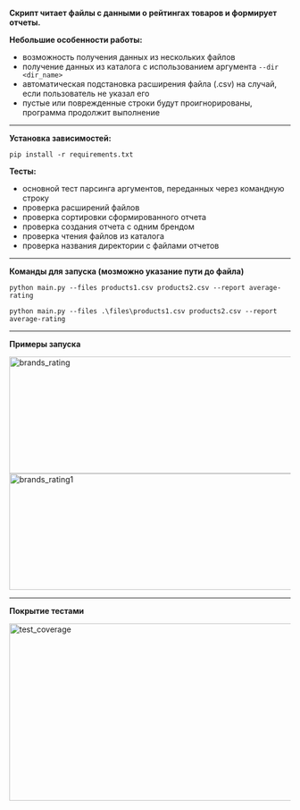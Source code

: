 **Скрипт читает файлы с данными о рейтингах товаров и формирует отчеты.**

**Небольшие особенности работы:**

- возможность получения данных из нескольких файлов
- получение данных из каталога с использованием аргумента `--dir <dir_name>`
- автоматическая подстановка расширения файла (.csv) на случай, если пользователь не указал его
- пустые или поврежденные строки будут проигнорированы, программа продолжит выполнение

---

**Установка зависимостей:**

`pip install -r requirements.txt`

**Тесты:**

- основной тест парсинга аргументов, переданных через командную строку
- проверка расширений файлов
- проверка сортировки сформированного отчета
- проверка создания отчета с одним брендом
- проверка чтения файлов из каталога
- проверка названия директории с файлами отчетов

---

**Команды для запуска (мозможно указание пути до файла)**

`python main.py --files products1.csv products2.csv --report average-rating`

`python main.py --files .\files\products1.csv products2.csv --report average-rating`

---

**Примеры запуска**

<img width="738" height="209" alt="brands_rating" src="https://github.com/user-attachments/assets/48134588-43a5-4756-be84-edc9b8531a0e" />

<img width="743" height="208" alt="brands_rating1" src="https://github.com/user-attachments/assets/3cc86c62-0652-407c-8fea-1e82dd9d8689" />

---

**Покрытие тестами**

<img width="706" height="317" alt="test_coverage" src="https://github.com/user-attachments/assets/1abd479c-2441-4eb7-9521-69df882fbd1d" />
